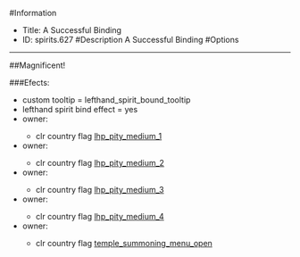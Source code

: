 #Information
 - Title: A Successful Binding
 - ID: spirits.627
#Description
A Successful Binding
#Options

___
##Magnificent!

###Efects:<ul><li>custom tooltip = lefthand_spirit_bound_tooltip</li><li>lefthand spirit bind effect = yes</li><li>owner:</li><ul><li>clr country flag [lhp_pity_medium_1](../flags/lhp_pity_medium_1.md)</li></ul><li>owner:</li><ul><li>clr country flag [lhp_pity_medium_2](../flags/lhp_pity_medium_2.md)</li></ul><li>owner:</li><ul><li>clr country flag [lhp_pity_medium_3](../flags/lhp_pity_medium_3.md)</li></ul><li>owner:</li><ul><li>clr country flag [lhp_pity_medium_4](../flags/lhp_pity_medium_4.md)</li></ul><li>owner:</li><ul><li>clr country flag [temple_summoning_menu_open](../flags/temple_summoning_menu_open.md)</li></ul></ul>
